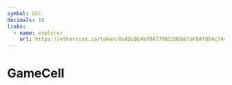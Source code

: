 ```yaml
---
symbol: GCC
decimals: 18
links:
  - name: explorer
    url: https://etherscan.io/token/0x8BcB64bfDA77905398b67aF0Af084c744e777A20
---
```


# GameCell

